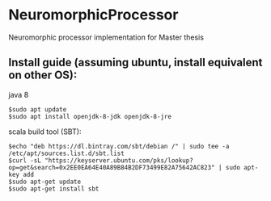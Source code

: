 # NeuromorphicProcessor
Neuromorphic processor implementation for Master thesis


## Install guide (assuming ubuntu, install equivalent on other OS):
java 8

    $sudo apt update
    $sudo apt install openjdk-8-jdk openjdk-8-jre

scala build tool (SBT):

    $echo "deb https://dl.bintray.com/sbt/debian /" | sudo tee -a /etc/apt/sources.list.d/sbt.list
    $curl -sL "https://keyserver.ubuntu.com/pks/lookup?op=get&search=0x2EE0EA64E40A89B84B2DF73499E82A75642AC823" | sudo apt-key add
    $sudo apt-get update
    $sudo apt-get install sbt

